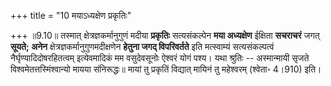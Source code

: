 +++
title = "10 मयाऽध्यक्षेण प्रकृतिः"

+++
॥9.10॥ तस्मात् क्षेत्रज्ञकर्मानुगुणं मदीया **प्रकृतिः** सत्यसंकल्पेन
**मया अध्यक्षेण** ईक्षिता **सचराचरं** जगत् **सूयते; अनेन**
क्षेत्रज्ञकर्मानुगुणमदीक्षणेन **हेतुना जगद् विपरिवर्तते** इति
मत्स्वाम्यं सत्यसंकल्पत्वं नैर्घृण्यादिदोषरहितत्वम् इत्येवमादिकं मम
वसुदेवसूनोः ऐश्वरं योगं पश्य। यथा श्रुतिः -- अस्मान्मायी सृजते
विश्वमेतत्तस्मिंश्वान्यो मायया संनिरूद्धः॥ मायां तु प्रकृतिं विद्यात्
मायिनं तु महेश्वरम् (श्वेता॰ 4।910) इति।
